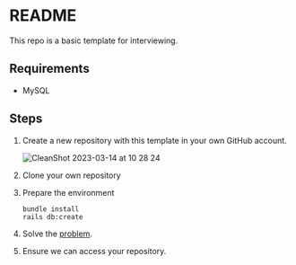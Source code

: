 # README

This repo is a basic template for interviewing.

## Requirements
- MySQL

## Steps
1. Create a new repository with this template in your own GitHub account.

    ![CleanShot 2023-03-14 at 10 28 24](https://user-images.githubusercontent.com/1143191/224877340-451218ef-f449-484c-8b78-a2081ba5ed9b.png)

2. Clone your own repository

3. Prepare the environment
    ``` shell
    bundle install
    rails db:create
    ```

4. Solve the [problem](./PROBLEM.md).

5. Ensure we can access your repository.
